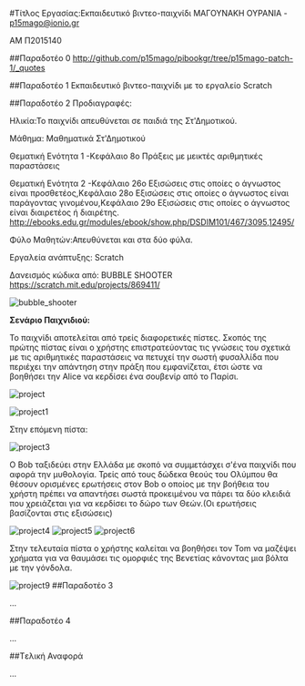 ﻿#Τίτλος Εργασίας:Εκπαιδευτικό βιντεο-παιχνίδι
ΜΑΓΟΥΝΑΚΗ ΟΥΡΑΝΙΑ - p15mago@ionio.gr

ΑΜ Π2015140

##Παραδοτέο 0
http://github.com/p15mago/pibookgr/tree/p15mago-patch-1/_quotes

##Παραδοτέο 1
Εκπαιδευτικό βιντεο-παιχνίδι με το εργαλείο  Scratch


##Παραδοτέο 2
 Προδιαγραφές:
  
  Hλικία:Το παιχνίδι απευθύνεται σε παιδιά της Στ'Δημοτικού.
  
  Μάθημα: Μαθηματικά Στ'Δημοτικού
  
  Θεματική Ενότητα 1 -Κεφάλαιο 8ο Πράξεις με μεικτές αριθμητικές παραστάσεις
  
  Θεματική Ενότητα 2 -Κεφάλαιο 26ο Εξισώσεις στις οποίες ο άγνωστος είναι προσθετέος,Κεφάλαιο 28ο Εξισώσεις στις οποίες ο άγνωστος είναι παράγοντας γινομένου,Κεφάλαιο 29ο Εξισώσεις στις οποίες ο άγνωστος είναι διαιρετέος ή διαιρέτης.
  http://ebooks.edu.gr/modules/ebook/show.php/DSDIM101/467/3095,12495/
  
  Φύλο Μαθητών:Απευθύνεται και στα δύο φύλα.

 
 Εργαλεία ανάπτυξης: Scratch
 
 Δανεισμός κώδικα από:  BUBBLE SHOOTER https://scratch.mit.edu/projects/869411/
 
 
 ![bubble_shooter](bubble_shooter.png)
 
 **Σενάριο Παιχνιδιού:** 
 
 Το παιχνίδι αποτελείται από τρείς διαφορετικές πίστες.
 Σκοπός της πρώτης πίστας είναι ο χρήστης επιστρατεύοντας τις γνώσεις του σχετικά με τις αριθμητικές παραστάσεις να πετυχεί την σωστή φυσαλλίδα που περιέχει την απάντηση στην πράξη που εμφανίζεται, έτσι ώστε να βοηθήσει την Alice να κερδίσει ένα σουβενίρ από το Παρίσι.
 
 
 ![project](project.jpg)
 
 ![project1](project1.png)

Στην επόμενη πίστα: 

 ![project3](project3.png)

Ο Bob ταξιδεύει στην Ελλάδα με σκοπό να συμμετάσχει σ'ένα παιχνίδι που αφορά την μυθολογία. Τρείς από τους δώδεκα θεούς του Ολύμπου θα θέσουν ορισμένες ερωτήσεις στον Bob ο οποίος με την βοήθεια του χρήστη πρέπει να απαντήσει σωστά προκειμένου να πάρει τα δύο κλειδιά που χρειάζεται για να κερδίσει το δώρο των Θεών.(Οι ερωτήσεις βασίζονται στις εξισώσεις)

![project4](project4.jpg)
![project5](project5.png)
![project6](project6.png) 

Στην τελευταία πίστα ο χρήστης καλείται να βοηθήσει τον Tom να μαζέψει χρήματα για να θαυμάσει τις ομορφιές της Βενετίας κάνοντας μια βόλτα με την γόνδολα.

![project9](project9.jpg)
##Παραδοτέο 3

...

##Παραδοτέο 4

...

##Tελική Αναφορά

...
